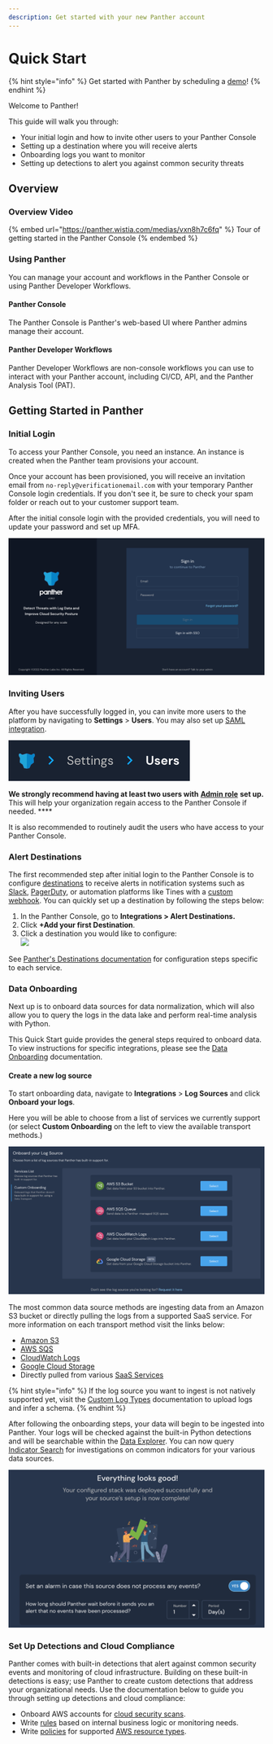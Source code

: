 ```yaml
---
description: Get started with your new Panther account
---
```


# Quick Start

{% hint style="info" %}
Get started with Panther by scheduling a [demo](https://runpanther.io/request-a-demo/)!
{% endhint %}

Welcome to Panther!

This guide will walk you through:

* Your initial login and how to invite other users to your Panther Console
* Setting up a destination where you will receive alerts&#x20;
* Onboarding logs you want to monitor
* Setting up detections to alert you against common security threats&#x20;

## Overview

### Overview Video

{% embed url="https://panther.wistia.com/medias/vxn8h7c6fq" %}
Tour of getting started in the Panther Console
{% endembed %}

### Using Panther

You can manage your account and workflows in the Panther Console or using Panther Developer Workflows.

#### Panther Console

The Panther Console is Panther's web-based UI where Panther admins manage their account.&#x20;

#### Panther Developer Workflows

Panther Developer Workflows are non-console workflows you can use to interact with your Panther account, including CI/CD, API, and the Panther Analysis Tool (PAT).&#x20;

## Getting Started in Panther

### Initial Login

To access your Panther Console, you need an instance. An instance is created when the Panther team provisions your account.

Once your account has been provisioned, you will receive an invitation email from `no-reply@verificationemail.com` with your temporary Panther Console login credentials. If you don't see it, be sure to check your spam folder or reach out to your customer support team.

After the initial console login with the provided credentials, you will need to update your password and set up MFA.

![Login Screen](<.gitbook/assets/image (40).png>)

### Inviting Users

After you have successfully logged in, you can invite more users to the platform by navigating to **Settings** > **Users**. You may also set up [SAML integration](system-configuration/saml/).

![](<.gitbook/assets/image (43) (1).png>)

**We strongly recommend having at least two users with** [**Admin role**](https://docs.runpanther.io/system-configuration/rbac) **set up.** This will help your organization regain access to the Panther Console if needed. ****&#x20;

It is also recommended to routinely audit the users who have access to your Panther Console.

### Alert Destinations

The first recommended step after initial login to the Panther Console is to configure [destinations](https://docs.runpanther.io/destinations) to receive alerts in notification systems such as [Slack](https://docs.runpanther.io/destinations/slack), [PagerDuty](https://docs.runpanther.io/destinations/pagerduty), or automation platforms like Tines with a [custom webhook](https://docs.runpanther.io/destinations/custom\_webhook). You can quickly set up a destination by following the steps below:

1. In the Panther Console, go to **Integrations > Alert Destinations.**
2. Click **+Add your first Destination**.
3. Click a destination you would like to configure:\
   ![](.gitbook/assets/destination-options.png)

See [Panther's Destinations documentation](https://docs.runpanther.io/destinations) for configuration steps specific to each service.

### Data Onboarding

Next up is to onboard data sources for data normalization, which will also allow you to query the logs in the data lake and perform real-time analysis with Python.

This Quick Start guide provides the general steps required to onboard data. To view instructions for specific integrations, please see the [Data Onboarding](https://docs.runpanther.io/data-onboarding) documentation.

#### Create a new log source

To start onboarding data, navigate to **Integrations** > **Log Sources** and click **Onboard your logs**.&#x20;

Here you will be able to choose from a list of services we currently support (or select **Custom Onboarding** on the left to view the available transport methods.)

![](.gitbook/assets/image.png)

The most common data source methods are ingesting data from an Amazon S3 bucket or directly pulling the logs from a supported SaaS service. For more information on each transport method visit the links below:&#x20;

* [Amazon S3](https://docs.runpanther.io/data-onboarding/data-transports/s3)
* [AWS SQS](https://docs.runpanther.io/data-onboarding/data-transports/sqs)
* [CloudWatch Logs](https://docs.runpanther.io/data-onboarding/data-transports/cwl-source)
* [Google Cloud Storage](https://docs.runpanther.io/data-onboarding/data-transports/gcs)
* Directly pulled from various [SaaS Services](https://docs.runpanther.io/data-onboarding/saas-logs)

{% hint style="info" %}
If the log source you want to ingest is not natively supported yet, visit the [Custom Log Types](data-onboarding/custom-log-types/) documentation to upload logs and infer a schema.
{% endhint %}

After following the onboarding steps, your data will begin to be ingested into Panther. Your logs will be checked against the built-in Python detections and will be searchable within the [Data Explorer](https://docs.runpanther.io/data-analytics/data-explorer). You can now query [Indicator Search](https://docs.runpanther.io/data-analytics/indicator-search) for investigations on common indicators for your various data sources.

![](<.gitbook/assets/image (6) (1).png>)



### Set Up Detections and Cloud Compliance

Panther comes with built-in detections that alert against common security events and monitoring of cloud infrastructure. Building on these built-in detections is easy; use Panther to create custom detections that address your organizational needs. Use the documentation below to guide you through setting up detections and cloud compliance:

* Onboard AWS accounts for [cloud security scans](https://docs.panther.com/cloud-scanning).
* Write [rules](https://docs.runpanther.io/writing-detections/rules) based on internal business logic or monitoring needs.
* Write [policies](https://docs.runpanther.io/writing-detections/policies) for supported [AWS resource types](https://docs.panther.com/cloud-scanning/cloud-resource-attributes).
